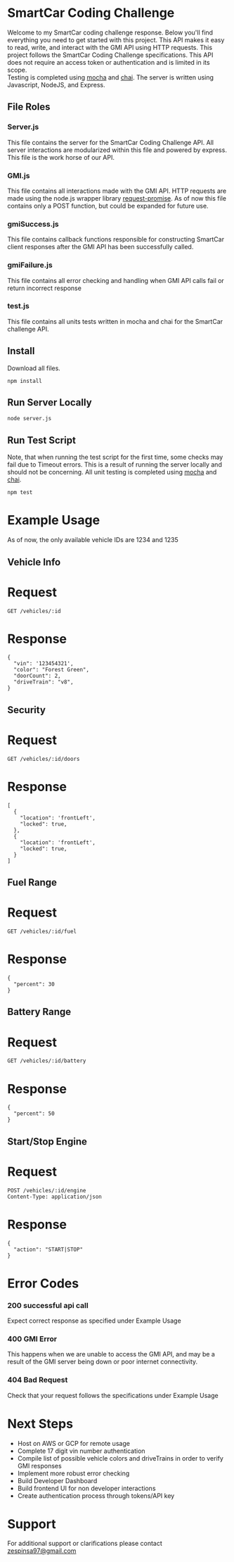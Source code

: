 # SmartCar Coding Challenge

Welcome to my SmartCar coding challenge response. Below you'll find everything you need to get started with this project. This API makes it easy to read, write, and interact with the GMI API using HTTP requests. This project follows the SmartCar Coding Challenge specifications. This API does not require an access token or authentication and is limited in its scope.    
Testing is completed using [mocha](https://mochajs.org/) and [chai](http://www.chaijs.com/). The server is written using Javascript, NodeJS, and Express.

## File Roles
### Server.js
This file contains the server for the SmartCar Coding Challenge API. All server interactions
are modularized within this file and powered by express. This file is the work horse of our API.
### GMI.js
This file contains all interactions made with the GMI API. HTTP requests are made using the
node.js wrapper library [request-promise](https://github.com/request/request-promise). As of now
this file contains only a POST function, but could be expanded for future use.    
### gmiSuccess.js
This file contains callback functions responsible for constructing SmartCar client responses after
the GMI API has been successfully called.  
### gmiFailure.js
This file contains all error checking and handling when GMI API calls fail or return incorrect response
### test.js
This file contains all units tests written in mocha and chai for the SmartCar challenge API.

## Install

Download all files.
```
npm install
```

## Run Server Locally
```
node server.js
```

## Run Test Script
Note, that when running the test script for the first time, some checks may fail due to Timeout errors. This is a result of running the server locally and should not be concerning.
All unit testing is completed using [mocha](https://mochajs.org/) and [chai](http://www.chaijs.com/).
```
npm test
```

# Example Usage
As of now, the only available vehicle IDs are 1234 and 1235
## Vehicle Info
# Request
```
GET /vehicles/:id
```
# Response
```
{
  "vin": '123454321',
  "color": "Forest Green",
  "doorCount": 2,
  "driveTrain": "v8",
}
```

## Security
# Request
```
GET /vehicles/:id/doors
```
# Response
```
[
  {
    "location": 'frontLeft',
    "locked": true,
  },
  {
    "location": 'frontLeft',
    "locked": true,
  }
]
```

## Fuel Range
# Request
```
GET /vehicles/:id/fuel
```
# Response
```
{
  "percent": 30
}
```

## Battery Range
# Request
```
GET /vehicles/:id/battery
```
# Response
```
{
  "percent": 50
}
```

## Start/Stop Engine
# Request
```
POST /vehicles/:id/engine
Content-Type: application/json
```
# Response
```
{
  "action": "START|STOP"
}
```

# Error Codes
### 200 successful api call
Expect correct response as specified under Example Usage
### 400 GMI Error
This happens when we are unable to access the GMI API, and may be a result of the GMI server being down or poor internet connectivity.
### 404 Bad Request
Check that your request follows the specifications under Example Usage

# Next Steps
- Host on AWS or GCP for remote usage
- Complete 17 digit vin number authentication
- Compile list of possible vehicle colors and driveTrains in order to verify GMI responses
- Implement more robust error checking
- Build Developer Dashboard
- Build frontend UI for non developer interactions
- Create authentication process through tokens/API key

# Support
For additional support or clarifications please contact zespinsa97@gmail.com
